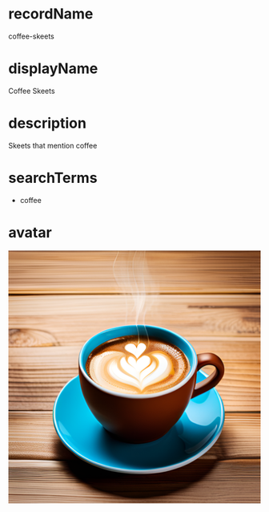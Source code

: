 
# recordName

coffee-skeets

# displayName

Coffee Skeets

# description

Skeets that mention coffee

# searchTerms

- coffee

# avatar

![](avatar.png)
